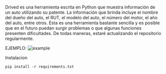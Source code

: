 Drived es una herramienta escrita en Python que muestra información de un auto utilizando su patente. La información que brinda incluye el nombre del dueño del auto, el RUT, el modelo del auto, el número del motor, el año del auto, entre otros.
Esta es una herramienta bastante sencilla y es posible que en el futuro puedan surgir problemas o que algunas funciones presenten dificultades. De todas maneras, estaré actualizando el repositorio regularmente.


EJEMPLO: 
![example](https://github.com/g0nxz4/Drived/assets/143147491/bff522fd-1daf-42f8-9f7c-5fbb197fe087)

Instalacion

`pip install -r requirements.txt`

